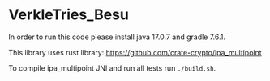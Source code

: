 # VerkleTries_Besu

In order to run this code please install java 17.0.7 and gradle 7.6.1.

This library uses rust library:
https://github.com/crate-crypto/ipa_multipoint


To compile ipa_multipoint JNI and run all tests run `./build.sh`.